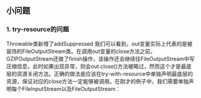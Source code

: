 ## 小问题

### 1. try-resource的问题
Throwable类新增了addSuppressed
我们可以看到，out变量实际上代表的是被装饰的FileOutputStream类。在调用out变量的close方法之前，GZIPOutputStream还做了finish操作，该操作还会继续往FileOutputStream中写压缩信息，此时如果出现异常，则会out.close()方法被略过，然而这个才是最底层的资源关闭方法。正确的做法是应该在try-with-resource中单独声明最底层的资源，保证对应的close方法一定能够被调用。在刚才的例子中，我们需要单独声明每个FileInputStream以及FileOutputStream： 

